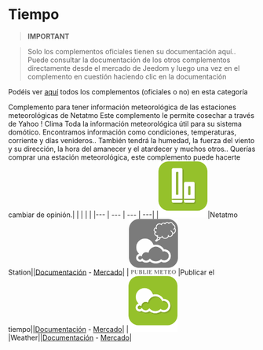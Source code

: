 
# Tiempo


>**IMPORTANT**

>Solo los complementos oficiales tienen su documentación aquí.. Puede consultar la documentación de los otros complementos directamente desde el mercado de Jeedom y luego una vez en el complemento en cuestión haciendo clic en la documentación


Podéis ver [aquí](https://market.jeedom.com/index.php?v=d&p=market&type=plugin&categorie=weather) todos los complementos (oficiales o no) en esta categoría

Complemento para tener información meteorológica de las estaciones meteorológicas de Netatmo Este complemento le permite cosechar a través de Yahoo ! Clima Toda la información meteorológica útil para su sistema domótico. Encontramos información como condiciones, temperaturas, corriente y días venideros.. También tendrá la humedad, la fuerza del viento y su dirección, la hora del amanecer y el atardecer y muchos otros.. Querías comprar una estación meteorológica, este complemento puede hacerte cambiar de opinión.| | | | |
|--- | --- | --- | ---|
|<img src="netatmoWeather/netatmoWeather_icon.png" width="100" />|Netatmo Station||[Documentación](netatmoWeather/index.md) - [Mercado](https://market.jeedom.com/index.php?v=d&p=market_display&id=133)|
|<img src="publiemeteo/publiemeteo_icon.png" width="100" />|Publicar el tiempo||[Documentación](publiemeteo/index.md) - [Mercado](https://market.jeedom.com/index.php?v=d&p=market_display&id=2318)|
|<img src="weather/weather_icon.png" width="100" />|Weather||[Documentación](weather/index.md) - [Mercado](https://market.jeedom.com/index.php?v=d&p=market_display&id=7)|
